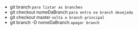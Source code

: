 * git branch `para listar as branches`
* git checkout nomeDaBranch `para entra na branch desejada`
* git checkout master `volta a branch principal`
* git branch -D nomeDaBranch `apagar branch`